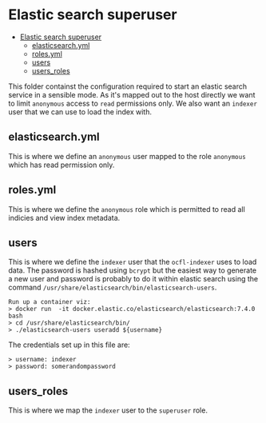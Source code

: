 # Elastic search superuser

- [Elastic search superuser](#elastic-search-superuser)
  - [elasticsearch.yml](#elasticsearchyml)
  - [roles.yml](#rolesyml)
  - [users](#users)
  - [users_roles](#usersroles)

This folder containst the configuration required to start an elastic search service in a sensible mode. As it's mapped out to the host directly we want to limit `anonymous` access to `read` permissions only. We also want an `indexer` user that we can use to load the index with.

## elasticsearch.yml

This is where we define an `anonymous` user mapped to the role `anonymous` which has read permission only.

## roles.yml

This is where we define the `anonymous` role which is permitted to read all indicies and view index metadata.

## users

This is where we define the `indexer` user that the `ocfl-indexer` uses to load data. The password is hashed using `bcrypt` but the easiest way to generate a new user and password is probably to do it within elastic search using the command `/usr/share/elasticsearch/bin/elasticsearch-users`.    

```
Run up a container viz:
> docker run  -it docker.elastic.co/elasticsearch/elasticsearch:7.4.0 bash
> cd /usr/share/elasticsearch/bin/
> ./elasticsearch-users useradd ${username}
```

The credentials set up in this file are:
```
> username: indexer
> password: somerandompassword
```

## users_roles

This is where we map the `indexer` user to the `superuser` role.